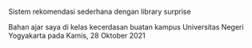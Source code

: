 Sistem rekomendasi sederhana dengan library surprise

Bahan ajar saya di kelas kecerdasan buatan kampus Universitas Negeri Yogyakarta pada Kamis, 28 Oktober 2021